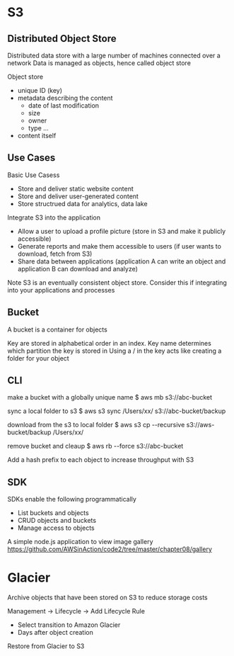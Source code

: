 # S3 

## Distributed Object Store
Distributed data store with a large number of machines connected over a network 
Data is managed as objects, hence called object store 

Object store
- unique ID (key)
- metadata describing the content 
    - date of last modification
    - size
    - owner
    - type
    ...
- content itself 


## Use Cases
Basic Use Casess
- Store and deliver static website content 
- Store and deliver user-generated content 
- Store structrued data for analytics, data lake 

Integrate S3 into the application
- Allow a user to upload a profile picture (store in S3 and make it publicly accessible)
- Generate reports and make them accessible to users (if user wants to download, fetch from S3)
- Share data between applications (application A can write an object and application B can download and analyze)

Note S3 is an eventually consistent object store. Consider this if integrating into your applications and processes 


## Bucket
A bucket is a container for objects 

Key are stored in alphabetical order in an index. Key name determines which partition the key is stored in
Using a / in the key acts like creating a folder for your object 


## CLI 
make a bucket with a globally unique name 
$ aws mb s3://abc-bucket

sync a local folder to s3 
$ aws s3 sync /Users/xx/ s3://abc-bucket/backup

download from the s3 to local folder
$ aws s3 cp --recursive s3://aws-bucket/backup /Users/xx/

remove bucket and cleaup 
$ aws rb --force s3://abc-bucket 

Add a hash prefix to each object to increase throughput with S3 


## SDK
SDKs enable the following programmatically 
- List buckets and objects 
- CRUD objects and buckets
- Manage access to objects

A simple node.js application to view image gallery https://github.com/AWSinAction/code2/tree/master/chapter08/gallery


# Glacier 

Archive objects that have been stored on S3 to reduce storage costs 

Management -> Lifecycle -> Add Lifecycle Rule 
- Select transition to Amazon Glacier 
- Days after object creation 

Restore from Glacier to S3 


